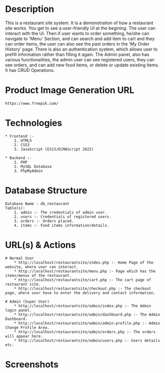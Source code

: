 # Description
This is a restaurant site system. It is a demonstration of how a restaurant site works.	You get to see a user-friendly UI at the begining. The user can interact with the UI. Then if user wants to order something, he/she can navigate to 'Menu' Section, and can search and add item to cart and they can order items, the user can also see the past orders in the 'My Order History' page. There is also an authentication system, which allows user to prefill information rather than filling it again. The Admin panel, also has various functionalities, the admin user can see registered users, they can see orders, and can add new food items, or delete or update existing items. It has CRUD Operations.

# Product Image Generation URL
	https://www.freepik.com/

# Technologies
	* Frontend :- 
		1. HTML5
		2. CSS3
		3. JavaScript (ES13/ECMAScript 2022)

	* Backend :-
		1. PHP
		2. MySQL Database
		3. PhpMyAdmin

# Database Structure
	Database Name : db_restaurant
	Table(s):
		1. admin :- The credentials of admin user.
		2. users :- Credentials of registered users.
		3. orders :- Orders placed.
		4. items :- Food items information/details.

# URL(s) & Actions
	# Normal User
		* http://localhost/restaurantsite/index.php :- Home Page of the website, where user can interact.
		* http://localhost/restaurantsite/menu.php :- Page which has the items/menus of the restaurant.
		* http://localhost/restaurantsite/cart.php :- The cart page of restaurant site.
		* http://localhost/restaurantsite/checkout.php :- The checkout page, where user have to enter the delivery and contact information.

	# Admin (Super User)
		* http://localhost/restaurantsite/admin/index.php :- The Admin login panel.
		* http://localhost/restaurantsite/admin/dashboard.php :- The Admin Dashboard.
		* http://localhost/restaurantsite/admin/admin-profile.php :- Admin Change Profile Area.
		* http://localhost/restaurantsite/admin/orders.php :- The orders will appear here.
		* http://localhost/restaurantsite/admin/users.php :- Users details etc.

# Screenshots
